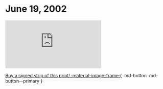 # June 19, 2002

![](https://www.achewood.com/comic.php?date=06192002)

[Buy a signed strip of this print! :material-image-frame:](https://achewood-holiday-pop-up.myshopify.com/products/strip#06192002){ .md-button .md-button--primary }
